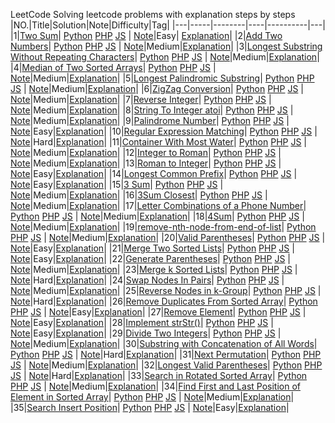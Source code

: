 LeetCode
Solving leetcode problems with explanation steps by steps 
|NO.|Title|Solution|Note|Difficulty|Tag|
|---|-----|--------|----|----------|---|
|1|[Two Sum](https://leetcode.com/problems/two-sum)| [Python](Python/0001_two-sum_with_explain.py) [PHP](/PHP/0001_two-sum_with_explain.php) [JS](/JS/0001_two-sum_with_explain.js)   | [Note](000.%20Two%20Sum)|Easy| [Explanation](https://leetcode.com/articles/two-sum/)|
|2|[Add Two Numbers](https://leetcode.com/problems/add-two-numbers)| [Python](Python/0002_two-sum_with_explain.py) [PHP](/PHP/0002_two-sum_with_explain.php) [JS](/JS/0002_two-sum_with_explain.js)   | [Note](000.%20Two%20Sum)|Medium|[Explanation](https://leetcode.com/articles/add-two-numbers/)|
|3|[Longest Substring Without Repeating Characters](https://leetcode.com/problems/longest-substring-without-repeating-characters)| [Python](Python/0003_longest-substring-without-repeating-characters.py) [PHP](/PHP/0003_longest-substring-without-repeating-characters.php) [JS](/JS/0003_longest-substring-without-repeating-characters.js)   | [Note](000.%20Two%20Sum)|Medium|[Explanation](https://leetcode.com/articles/longest-substring-without-repeating-characters/)|
|4|[Median of Two Sorted Arrays](https://leetcode.com/problems/median-of-two-sorted-arrays/)| [Python](Python/0004_median-of-two-sorted-arrays.py) [PHP](/PHP/0004_median-of-two-sorted-arrays.php) [JS](/JS/0004_median-of-two-sorted-arrays.js)   | [Note](000.%20Two%20Sum)|Medium|[Explanation](https://leetcode.com/articles/median-of-two-sorted-arrays/)|
|5|[Longest Palindromic Substring](https://leetcode.com/problems/longest-palindromic-substring/)| [Python](Python/0005_longest-palindromic-substring.py) [PHP](/PHP/0005_longest-palindromic-substring.php) [JS](/JS/0005_longest-palindromic-substring.js)   | [Note](000.%20Two%20Sum)|Medium|[Explanation](https://leetcode.com/articles/longest-palindromic-substring/)|
|6|[ZigZag Conversion](https://leetcode.com/problems/zigzag-conversion/)| [Python](Python/0006_zigzag-conversion.py) [PHP](/PHP/0006_zigzag-conversion.php) [JS](/JS/0006_zigzag-conversion.js)   | [Note](000.%20Two%20Sum)|Medium|[Explanation](https://leetcode.com/articles/zigzag-conversion/)|
|7|[Reverse Integer](https://leetcode.com/problems/reverse-integer/)| [Python](Python/0007_reverse-integer.py) [PHP](/PHP/0007_reverse-integer.php) [JS](/JS/0007_reverse-integer.js)   | [Note](000.%20Two%20Sum)|Medium|[Explanation](https://leetcode.com/articles/reverse-integer/)|
|8|[String To Integer atoi](https://leetcode.com/problems/string-to-integer-atoi/)| [Python](Python/0008_string-to-integer-atoi.py) [PHP](/PHP/0008_string-to-integer-atoi.php) [JS](/JS/0008_string-to-integer-atoi.js)   | [Note](000.%20Two%20Sum)|Medium|[Explanation](https://leetcode.com/articles/string-to-integer-atoi/)|
|9|[Palindrome Number](https://leetcode.com/problems/palindrome-number/)| [Python](Python/0009_palindrome-number.py) [PHP](/PHP/0009_palindrome-number.php) [JS](/JS/0009_palindrome-number.js)   | [Note](000.%20Two%20Sum)|Easy|[Explanation](https://leetcode.com/articles/string-to-integer-atoi/)|
|10|[Regular Expression Matching](https://leetcode.com/problems/regular-expression-matching/)| [Python](Python/0010_regular-expression-matching.py) [PHP](/PHP/0010_regular-expression-matching.php) [JS](/JS/0010_regular-expression-matching.js)   | [Note](000.%20Two%20Sum)|Hard|[Explanation](https://leetcode.com/articles/regular-expression-matching/)|
|11|[Container With Most Water](https://leetcode.com/problems/container-with-most-water/)| [Python](Python/0011_container-with-most-water.py) [PHP](/PHP/0011_container-with-most-water.php) [JS](/JS/0011_container-with-most-water.js)   | [Note](000.%20Two%20Sum)|Medium|[Explanation](https://leetcode.com/articles/container-with-most-water/)|
|12|[Integer to Roman](https://leetcode.com/problems/integer-to-roman/)| [Python](Python/0012_integer-to-roman.py) [PHP](/PHP/0012_integer-to-roman.php) [JS](/JS/0012_integer-to-roman.js)   | [Note](000.%20Two%20Sum)|Medium|[Explanation](https://leetcode.com/articles/integer-to-roman/)|
|13|[Roman to Integer](https://leetcode.com/problems/roman-to-integer/)| [Python](Python/0013_roman-to-integer.py) [PHP](/PHP/0013_roman-to-integer.php) [JS](/JS/0013_roman-to-integer.js)   | [Note](000.%20Two%20Sum)|Easy|[Explanation](https://leetcode.com/articles/roman-to-integer/)|
|14|[Longest Common Prefix](https://leetcode.com/problems/longest-common-prefix/)| [Python](Python/0014_longest-common-prefix.py) [PHP](/PHP/0014_longest-common-prefix.php) [JS](/JS/0014_longest-common-prefix.js)   | [Note](000.%20Two%20Sum)|Easy|[Explanation](https://leetcode.com/articles/longest-common-prefix/)|
|15|[3 Sum](https://leetcode.com/problems/3sum/)| [Python](Python/0015_3sum.py) [PHP](/PHP/0015_3sum.php) [JS](/JS/0015_3sum.js)   | [Note](000.%20Two%20Sum)|Medium|[Explanation](https://leetcode.com/articles/3sum/)|
|16|[3Sum Closest](https://leetcode.com/problems/3sum-closest/)| [Python](Python/0016_3sum-closest.py) [PHP](/PHP/0016_3sum-closest.php) [JS](/JS/0016_3sum-closest.js)   | [Note](000.%20Two%20Sum)|Medium|[Explanation](https://leetcode.com/articles/3sum-closest/)|
|17|[Letter Combinations of a Phone Number](https://leetcode.com/problems/letter-combinations-of-a-phone-number/)| [Python](Python/0017_letter-combinations-of-a-phone-number.py) [PHP](/PHP/0017_letter-combinations-of-a-phone-number.php) [JS](/JS/0017_letter-combinations-of-a-phone-number.js)   | [Note](000.%20Two%20Sum)|Medium|[Explanation](https://leetcode.com/articles/letter-combinations-of-a-phone-number/)|
|18|[4Sum](https://leetcode.com/problems/4sum/)| [Python](Python/0018_4sum.py) [PHP](/PHP/0018_4sum.php) [JS](/JS/0018_4sum.js)   | [Note](000.%20Two%20Sum)|Medium|[Explanation](https://leetcode.com/articles/4sum/)|
|19|[remove-nth-node-from-end-of-list](https://leetcode.com/problems/remove-nth-node-from-end-of-list/)| [Python](Python/0019_remove-nth-node-from-end-of-list.py) [PHP](/PHP/0019_remove-nth-node-from-end-of-list.php) [JS](/JS/0019_remove-nth-node-from-end-of-list.js)   | [Note](000.%20Two%20Sum)|Medium|[Explanation](https://leetcode.com/articles/remove-nth-node-from-end-of-list/)|
|20|[Valid Parentheses](https://leetcode.com/problems/valid-parentheses/)| [Python](Python/0020_valid-parentheses.py) [PHP](/PHP/0020_valid-parentheses.php) [JS](/JS/0020_valid-parentheses.js)   | [Note](000.%20Two%20Sum)|Easy|[Explanation](https://leetcode.com/articles/valid-parentheses/)|
|21|[Merge Two Sorted Lists](https://leetcode.com/problems/merge-two-sorted-lists/)| [Python](Python/0021_merge-two-sorted-lists.py) [PHP](/PHP/0021_merge-two-sorted-lists.php) [JS](/JS/0021_merge-two-sorted-lists.js)   | [Note](000.%20Two%20Sum)|Easy|[Explanation](https://leetcode.com/articles/merge-two-sorted-lists/)|
|22|[Generate Parentheses](https://leetcode.com/problems/generate-parentheses/)| [Python](Python/0022_generate-parentheses.py) [PHP](/PHP/0022_generate-parentheses.php) [JS](/JS/0022_generate-parentheses.js)   | [Note](000.%20Two%20Sum)|Medium|[Explanation](https://leetcode.com/articles/generate-parentheses/)|
|23|[Merge k Sorted Lists](https://leetcode.com/problems/merge-k-sorted-lists/)| [Python](Python/0023_merge-k-sorted-lists.py) [PHP](/PHP/0023_merge-k-sorted-lists.php) [JS](/JS/0023_merge-k-sorted-lists.js)   | [Note](000.%20Two%20Sum)|Hard|[Explanation](https://leetcode.com/articles/merge-k-sorted-lists/)|
|24|[Swap Nodes In Pairs](https://leetcode.com/problems/swap-nodes-in-pairs/)| [Python](Python/0024_swap-nodes-in-pairs.py) [PHP](/PHP/0024_swap-nodes-in-pairs.php) [JS](/JS/0024_swap-nodes-in-pairs.js)   | [Note](000.%20Two%20Sum)|Medium|[Explanation](https://leetcode.com/articles/swap-nodes-in-pairs/)|
|25|[Reverse Nodes in k-Group](https://leetcode.com/problems/reverse-nodes-in-k-group/)| [Python](Python/0025_reverse-nodes-in-k-group.py) [PHP](/PHP/0025_reverse-nodes-in-k-group.php) [JS](/JS/0025_reverse-nodes-in-k-group.js)   | [Note](000.%20Two%20Sum)|Hard|[Explanation](https://leetcode.com/articles/reverse-nodes-in-k-group/)|
|26|[Remove Duplicates From Sorted Array](https://leetcode.com/problems/remove-duplicates-from-sorted-array/)| [Python](Python/0026_remove-duplicates-from-sorted-array.py) [PHP](/PHP/0026_remove-duplicates-from-sorted-array.php) [JS](/JS/0026_remove-duplicates-from-sorted-array.js)   | [Note](000.%20Two%20Sum)|Easy|[Explanation](https://leetcode.com/articles/remove-duplicates-from-sorted-array/)|
|27|[Remove Element](https://leetcode.com/problems/remove-element/)| [Python](Python/0027_remove-element.py) [PHP](/PHP/0027_remove-element.php) [JS](/JS/0027_remove-element.js)   | [Note](000.%20Two%20Sum)|Easy|[Explanation](https://leetcode.com/articles/remove-element/)|
|28|[Implement strStr()](https://leetcode.com/problems/implement-strstr/)| [Python](Python/0028_implement-strstr.py) [PHP](/PHP/0028_implement-strstr.php) [JS](/JS/0028_implement-strstr.js)   | [Note](000.%20Two%20Sum)|Easy|[Explanation](https://leetcode.com/articles/implement-strstr/)|
|29|[Divide Two Integers](https://leetcode.com/problems/divide-two-integers/)| [Python](Python/0029_divide-two-integers.py) [PHP](/PHP/0029_divide-two-integers.php) [JS](/JS/0029_divide-two-integers.js)   | [Note](000.%20Two%20Sum)|Medium|[Explanation](https://leetcode.com/articles/divide-two-integers/)|
|30|[Substring with Concatenation of All Words](https://leetcode.com/problems/substring-with-concatenation-of-all-words/)| [Python](Python/0030_substring-with-concatenation-of-all-words.py) [PHP](/PHP/0030_substring-with-concatenation-of-all-words.php) [JS](/JS/0030_substring-with-concatenation-of-all-words.js)   | [Note](000.%20Two%20Sum)|Hard|[Explanation](https://leetcode.com/articles/substring-with-concatenation-of-all-words/)|
|31|[Next Permutation](https://leetcode.com/problems/next-permutation/)| [Python](Python/0031_next-permutation.py) [PHP](/PHP/0031_next-permutation.php) [JS](/JS/0031_next-permutation.js)   | [Note](000.%20Two%20Sum)|Medium|[Explanation](https://leetcode.com/articles/next-permutation/)|
|32|[Longest Valid Parentheses](https://leetcode.com/problems/longest-valid-parentheses/)| [Python](Python/0032_longest-valid-parentheses.py) [PHP](/PHP/0032_longest-valid-parentheses.php) [JS](/JS/0032_longest-valid-parentheses.js)   | [Note](000.%20Two%20Sum)|Hard|[Explanation](https://leetcode.com/articles/longest-valid-parentheses/)|
|33|[Search in Rotated Sorted Array](https://leetcode.com/problems/search-in-rotated-sorted-array/)| [Python](Python/0033_search-in-rotated-sorted-array.py) [PHP](/PHP/0033_search-in-rotated-sorted-array.php) [JS](/JS/0033_search-in-rotated-sorted-array.js)   | [Note](000.%20Two%20Sum)|Medium|[Explanation](https://leetcode.com/articles/search-in-rotated-sorted-array/)|
|34|[Find First and Last Position of Element in Sorted Array](https://leetcode.com/problems/search-in-rotated-sorted-array/)| [Python](Python/0034_find-first-and-last-position-of-element-in-sorted-array.py) [PHP](/PHP/0034_find-first-and-last-position-of-element-in-sorted-array.php) [JS](/JS/0034_find-first-and-last-position-of-element-in-sorted-array.js)   | [Note](000.%20Two%20Sum)|Medium|[Explanation](https://leetcode.com/articles/find-first-and-last-position-of-element-in-sorted-array/)|
|35|[Search Insert Position](https://leetcode.com/problems/search-insert-position/)| [Python](Python/0035_search-insert-position.py) [PHP](/PHP/0035_search-insert-position.php) [JS](/JS/0035_find-first-and-last-position-of-element-in-sorted-array.js)   | [Note](000.%20Two%20Sum)|Easy|[Explanation](https://leetcode.com/articles/find-first-and-last-position-of-element-in-sorted-array/)|